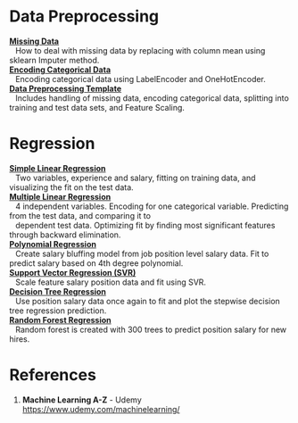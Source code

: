 # Data Preprocessing
**[Missing Data](https://github.com/nkuhta/Machine-Learning-A-Z/blob/master/Part%201%20-%20Data%20Preprocessing/missing_data.py)**  
&ensp; How to deal with missing data by replacing with column mean using sklearn Imputer method.  
**[Encoding Categorical Data](https://github.com/nkuhta/Machine-Learning-A-Z/blob/master/Part%201%20-%20Data%20Preprocessing/categorical_data.py)**   
&ensp; Encoding categorical data using LabelEncoder and OneHotEncoder.  
**[Data Preprocessing Template](https://github.com/nkuhta/Machine-Learning-A-Z/blob/master/Part%201%20-%20Data%20Preprocessing/data_preprocessing_template.py)**  
&ensp; Includes handling of missing data, encoding categorical data, splitting into training and test data sets, and Feature Scaling.  

# Regression
**[Simple Linear Regression](https://github.com/nkuhta/Machine-Learning-A-Z/blob/master/Part%202%20-%20Regression/Section%201%20-%20Simple%20Linear%20Regression/simple_linear_regression.py)**  
&ensp;  Two variables, experience and salary, fitting on training data, and visualizing the fit on the test data.  
**[Multiple Linear Regression](https://github.com/nkuhta/Machine-Learning-A-Z/blob/master/Part%202%20-%20Regression/Section%202%20-%20Multiple%20Linear%20Regression/multiple_linear_regression.py)**  
&ensp;  4 independent variables.  Encoding for one categorical variable.  Predicting from the test data, and comparing it to  
&ensp;  dependent test data.  Optimizing fit by finding most significant features through backward elimination.  
**[Polynomial Regression](https://github.com/nkuhta/Machine-Learning-A-Z/blob/master/Part%202%20-%20Regression/Section%203%20-%20Polynomial%20Regression/polynomial_regression.py)**  
&ensp;  Create salary bluffing model from job position level salary data.  Fit to predict salary based on 4th degree polynomial.  
**[Support Vector Regression (SVR)](https://github.com/nkuhta/Machine-Learning-A-Z/blob/master/Part%202%20-%20Regression/Section%204%20-%20Support%20Vector%20Regression%20(SVR)/svr.py)**  
&ensp;  Scale feature salary position data and fit using SVR.  
**[Decision Tree Regression](https://github.com/nkuhta/Machine-Learning-A-Z/blob/master/Part%202%20-%20Regression/Section%205%20-%20Decision%20Tree%20Regression/decision_tree_regression.py)**   
&ensp;  Use position salary data once again to fit and plot the stepwise decision tree regression prediction.  
**[Random Forest Regression]()**  
&ensp;   Random forest is created with 300 trees to predict position salary for new hires.  

 
#  References
1.  **Machine Learning A-Z** - Udemy  
https://www.udemy.com/machinelearning/